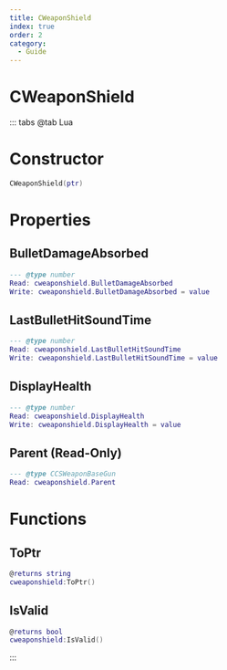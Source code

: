 ```yaml
---
title: CWeaponShield
index: true
order: 2
category:
  - Guide
---
```


# CWeaponShield

::: tabs
@tab Lua
# Constructor
```lua
CWeaponShield(ptr)
```
# Properties
## BulletDamageAbsorbed 
```lua
--- @type number
Read: cweaponshield.BulletDamageAbsorbed
Write: cweaponshield.BulletDamageAbsorbed = value
```
## LastBulletHitSoundTime 
```lua
--- @type number
Read: cweaponshield.LastBulletHitSoundTime
Write: cweaponshield.LastBulletHitSoundTime = value
```
## DisplayHealth 
```lua
--- @type number
Read: cweaponshield.DisplayHealth
Write: cweaponshield.DisplayHealth = value
```
## Parent (Read-Only)
```lua
--- @type CCSWeaponBaseGun
Read: cweaponshield.Parent
```
# Functions
## ToPtr
```lua
@returns string
cweaponshield:ToPtr()
```
## IsValid
```lua
@returns bool
cweaponshield:IsValid()
```

:::